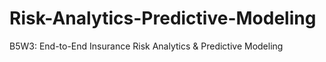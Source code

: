 # Risk-Analytics-Predictive-Modeling
B5W3: End-to-End Insurance Risk Analytics &amp; Predictive Modeling
